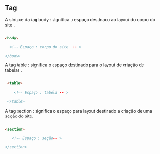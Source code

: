 

## Tag

<p> A sintaxe da tag body : significa o espaço destinado ao layout do corpo do site .  </p>

```html

<body>

  <!-- Espaço : corpo do site  -- >

</body>

```
<p> A tag table : significa o espaço destinado para o  layout de criação de tabelas . 

```Html

 <table>
     
    <!-- Espaço : tabela -- >
    
 </table>

```

<p> A tag section : significa o espaço para layout destinado a criação de uma seção do site. </p>

```Html

<section>
  
   <!-- Espaço : seção-- >

</section>

```